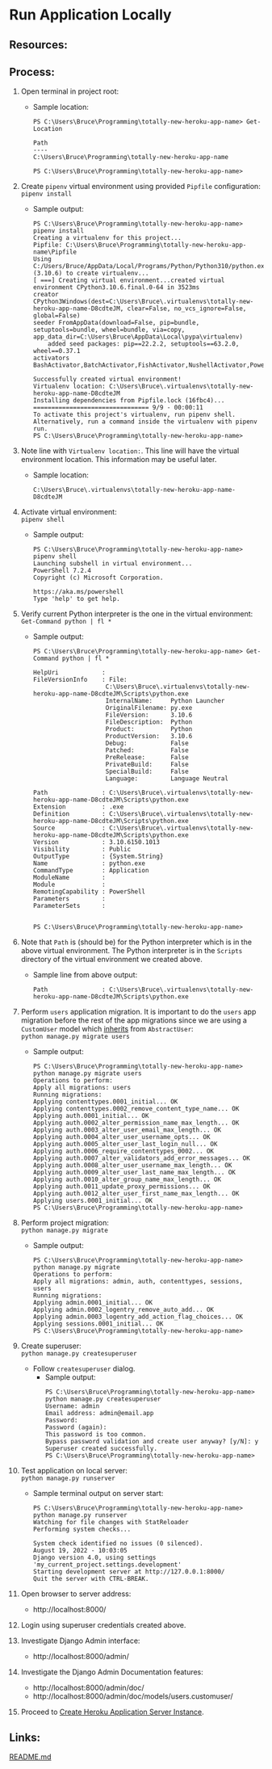 # Run Application Locally

## Resources:

## Process:

1. Open terminal in project root:
    * Sample location:
        ```
        PS C:\Users\Bruce\Programming\totally-new-heroku-app-name> Get-Location

        Path
        ----
        C:\Users\Bruce\Programming\totally-new-heroku-app-name

        PS C:\Users\Bruce\Programming\totally-new-heroku-app-name>
        ```

1. Create `pipenv` virtual environment using provided `Pipfile` configuration:  
    `pipenv install`
    * Sample output:
        ```
        PS C:\Users\Bruce\Programming\totally-new-heroku-app-name> pipenv install
        Creating a virtualenv for this project...
        Pipfile: C:\Users\Bruce\Programming\totally-new-heroku-app-name\Pipfile
        Using C:/Users/Bruce/AppData/Local/Programs/Python/Python310/python.exe (3.10.6) to create virtualenv...
        [ ===] Creating virtual environment...created virtual environment CPython3.10.6.final.0-64 in 3523ms
        creator CPython3Windows(dest=C:\Users\Bruce\.virtualenvs\totally-new-heroku-app-name-D8cdteJM, clear=False, no_vcs_ignore=False, global=False)
        seeder FromAppData(download=False, pip=bundle, setuptools=bundle, wheel=bundle, via=copy, app_data_dir=C:\Users\Bruce\AppData\Local\pypa\virtualenv)
            added seed packages: pip==22.2.2, setuptools==63.2.0, wheel==0.37.1
        activators BashActivator,BatchActivator,FishActivator,NushellActivator,PowerShellActivator,PythonActivator

        Successfully created virtual environment!
        Virtualenv location: C:\Users\Bruce\.virtualenvs\totally-new-heroku-app-name-D8cdteJM
        Installing dependencies from Pipfile.lock (16fbc4)...
        ================================ 9/9 - 00:00:11
        To activate this project's virtualenv, run pipenv shell.
        Alternatively, run a command inside the virtualenv with pipenv run.
        PS C:\Users\Bruce\Programming\totally-new-heroku-app-name>
        ```

1. Note line with `Virtualenv location:`. This line will have the virtual environment location. This information may be useful later.
    * Sample location:
        ```
        C:\Users\Bruce\.virtualenvs\totally-new-heroku-app-name-D8cdteJM
        ```

1. Activate virtual environment:  
    `pipenv shell`
    * Sample output:
        ```
        PS C:\Users\Bruce\Programming\totally-new-heroku-app-name> pipenv shell
        Launching subshell in virtual environment...
        PowerShell 7.2.4
        Copyright (c) Microsoft Corporation.

        https://aka.ms/powershell
        Type 'help' to get help.
        ```

1. Verify current Python interpreter is the one in the virtual environment:  
    `Get-Command python | fl *`
    * Sample output:
        ```
        PS C:\Users\Bruce\Programming\totally-new-heroku-app-name> Get-Command python | fl *

        HelpUri            :
        FileVersionInfo    : File:
                            C:\Users\Bruce\.virtualenvs\totally-new-heroku-app-name-D8cdteJM\Scripts\python.exe
                            InternalName:     Python Launcher
                            OriginalFilename: py.exe
                            FileVersion:      3.10.6
                            FileDescription:  Python
                            Product:          Python
                            ProductVersion:   3.10.6
                            Debug:            False
                            Patched:          False
                            PreRelease:       False
                            PrivateBuild:     False
                            SpecialBuild:     False
                            Language:         Language Neutral

        Path               : C:\Users\Bruce\.virtualenvs\totally-new-heroku-app-name-D8cdteJM\Scripts\python.exe
        Extension          : .exe
        Definition         : C:\Users\Bruce\.virtualenvs\totally-new-heroku-app-name-D8cdteJM\Scripts\python.exe
        Source             : C:\Users\Bruce\.virtualenvs\totally-new-heroku-app-name-D8cdteJM\Scripts\python.exe
        Version            : 3.10.6150.1013
        Visibility         : Public
        OutputType         : {System.String}
        Name               : python.exe
        CommandType        : Application
        ModuleName         :
        Module             :
        RemotingCapability : PowerShell
        Parameters         :
        ParameterSets      :


        PS C:\Users\Bruce\Programming\totally-new-heroku-app-name>
        ```

1. Note that `Path` is (should be) for the Python interpreter which is in the above virtual environment. The Python interpreter is in the `Scripts` directory of the virtual environment we created above.
    * Sample line from above output:
        ```
        Path               : C:\Users\Bruce\.virtualenvs\totally-new-heroku-app-name-D8cdteJM\Scripts\python.exe
        ```

1. Perform `users` application migration. It is important to do the `users` app migration before the rest of the app migrations since we are using a `CustomUser` model which [inherits](https://www.w3schools.com/python/python_inheritance.asp) from `AbstractUser`:  
    `python manage.py migrate users`
    * Sample output:
        ```
        PS C:\Users\Bruce\Programming\totally-new-heroku-app-name> python manage.py migrate users
        Operations to perform:
        Apply all migrations: users
        Running migrations:
        Applying contenttypes.0001_initial... OK
        Applying contenttypes.0002_remove_content_type_name... OK
        Applying auth.0001_initial... OK
        Applying auth.0002_alter_permission_name_max_length... OK
        Applying auth.0003_alter_user_email_max_length... OK
        Applying auth.0004_alter_user_username_opts... OK
        Applying auth.0005_alter_user_last_login_null... OK
        Applying auth.0006_require_contenttypes_0002... OK
        Applying auth.0007_alter_validators_add_error_messages... OK
        Applying auth.0008_alter_user_username_max_length... OK
        Applying auth.0009_alter_user_last_name_max_length... OK
        Applying auth.0010_alter_group_name_max_length... OK
        Applying auth.0011_update_proxy_permissions... OK
        Applying auth.0012_alter_user_first_name_max_length... OK
        Applying users.0001_initial... OK
        PS C:\Users\Bruce\Programming\totally-new-heroku-app-name>
        ```

1. Perform project migration:  
    `python manage.py migrate`
    * Sample output:
        ```
        PS C:\Users\Bruce\Programming\totally-new-heroku-app-name> python manage.py migrate
        Operations to perform:
        Apply all migrations: admin, auth, contenttypes, sessions, users
        Running migrations:
        Applying admin.0001_initial... OK
        Applying admin.0002_logentry_remove_auto_add... OK
        Applying admin.0003_logentry_add_action_flag_choices... OK
        Applying sessions.0001_initial... OK
        PS C:\Users\Bruce\Programming\totally-new-heroku-app-name>
        ```

1. Create superuser:  
    `python manage.py createsuperuser`
    * Follow `createsuperuser` dialog.
        * Sample output:
            ```
            PS C:\Users\Bruce\Programming\totally-new-heroku-app-name> python manage.py createsuperuser
            Username: admin
            Email address: admin@email.app
            Password:
            Password (again):
            This password is too common.
            Bypass password validation and create user anyway? [y/N]: y
            Superuser created successfully.
            PS C:\Users\Bruce\Programming\totally-new-heroku-app-name>
            ```

1. Test application on local server:  
    `python manage.py runserver`
    * Sample terminal output on server start:
        ```
        PS C:\Users\Bruce\Programming\totally-new-heroku-app-name> python manage.py runserver
        Watching for file changes with StatReloader
        Performing system checks...

        System check identified no issues (0 silenced).
        August 19, 2022 - 10:03:05
        Django version 4.0, using settings 'my_current_project.settings.development'
        Starting development server at http://127.0.0.1:8000/
        Quit the server with CTRL-BREAK.
        ```

1. Open browser to server address:
    * http://localhost:8000/

1. Login using superuser credentials created above.

1. Investigate Django Admin interface:
    * http://localhost:8000/admin/

1. Investigate the Django Admin Documentation features:
    * http://localhost:8000/admin/doc/
    * http://localhost:8000/admin/doc/models/users.customuser/

1. Proceed to [Create Heroku Application Server Instance](create_heroku_application_server_instance.md).


## Links:
[README.md](../README.md)